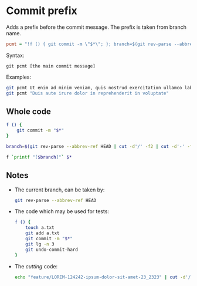 # Commit prefix

Adds a prefix before the commit message. The prefix is taken from branch name.

```ini
pcmt = "!f () { git commit -m \"$*\"; }; branch=$(git rev-parse --abbrev-ref HEAD | cut -d'/' -f2 | cut -d'-' -f1-2); f `printf \"[$branch]\"`"
```

Syntax:

```
git pcmt [the main commit message]
```

Examples:

```sh
git pcmt Ut enim ad minim veniam, quis nostrud exercitation ullamco laboris nisi
git pcmt "Duis aute irure dolor in reprehenderit in voluptate"
```

## Whole code

```sh
f () {
    git commit -m "$*"
}

branch=$(git rev-parse --abbrev-ref HEAD | cut -d'/' -f2 | cut -d'-' -f1-2)

f `printf "[$branch]"` $*
```

## Notes


* The current branch, can be taken by:

    ```sh
    git rev-parse --abbrev-ref HEAD
    ```

* The code which may be used for tests:

    ```sh
    f () {
        touch a.txt
        git add a.txt
        git commit -m "$*"
        git lg -n 3
        git undo-commit-hard
    }
    ```

* The *cutting* code:

    ```sh
    echo "feature/LOREM-124242-ipsum-dolor-sit-amet-23_2323" | cut -d'/' -f2 | cut -d'-' -f1-2
    ```
